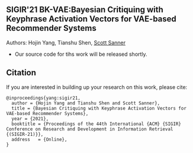 ## SIGIR'21 BK-VAE:Bayesian Critiquing with Keyphrase Activation Vectors for VAE-based Recommender Systems

Authors: Hojin Yang, Tianshu Shen, [Scott Sanner](https://d3m.mie.utoronto.ca/)

- Our source code for tihs work will be released shortly. 

## Citation

If you are interested in building up your research on this work, please cite:
```
@inproceedings{yang:sigir21,
  author = {Hojin Yang and Tianshu Shen and Scott Sanner},
  title = {Bayesian Critiquing with Keyphrase Activation Vectors for VAE-based Recommender Systems},
  year = {2021},
  booktitle = {Proceedings of the 44th International {ACM} {SIGIR} Conference on Research and Development in Information Retrieval {(SIGIR-21)}},
  address   = {Online},
}
```
